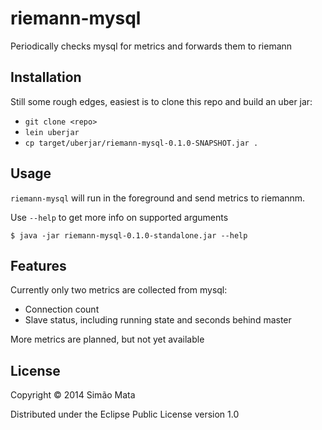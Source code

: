 # riemann-mysql

Periodically checks mysql for metrics and forwards them to riemann

## Installation

Still some rough edges, easiest is to clone this repo and build an
uber jar:

* `git clone <repo>`
* `lein uberjar`
* `cp target/uberjar/riemann-mysql-0.1.0-SNAPSHOT.jar .`

## Usage

`riemann-mysql` will run in the foreground and send metrics to
riemannm.

Use `--help` to get more info on supported arguments

    $ java -jar riemann-mysql-0.1.0-standalone.jar --help

## Features

Currently only two metrics are collected from mysql:

* Connection count
* Slave status, including running state and seconds behind master

More metrics are planned, but not yet available

## License

Copyright © 2014 Simão Mata

Distributed under the Eclipse Public License version 1.0
